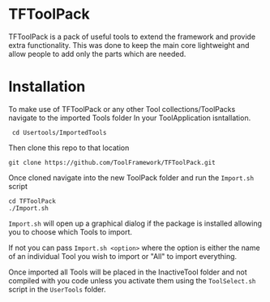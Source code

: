 # TFToolPack

TFToolPack is a pack of useful tools to extend the framework and provide extra functionality. This was done to keep the main core lightweight and allow people to add only the parts which are needed.

# Installation

To make use of TFToolPack or any other Tool collections/ToolPacks navigate to the imported Tools folder In your ToolApplication isntallation.

``` cd Usertools/ImportedTools``` 

Then clone this repo to that location

``` git clone https://github.com/ToolFramework/TFToolPack.git ```

Once cloned navigate into the new ToolPack folder and run the ```Import.sh``` script

```
cd TFToolPack
./Import.sh
```

```Import.sh``` will open up a graphical dialog if the package is installed allowing you to choose which Tools to import. 

If not you can pass ```Import.sh <option>``` where the option is either the name of an individual Tool you wish to import or "All" to import everything.

Once imported all Tools will be placed in the InactiveTool folder and not compiled with you code unless you activate them using the ```ToolSelect.sh``` script in the ```UserTools``` folder.
